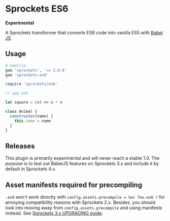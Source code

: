# Sprockets ES6

**Experimental**

A Sprockets transformer that converts ES6 code into vanilla ES5 with [Babel JS](https://babeljs.io).

## Usage

``` ruby
# Gemfile
gem 'sprockets', '>= 3.0.0'
gem 'sprockets-es6'
```


``` ruby
require 'sprockets/es6'
```

``` js
// app.es6

let square = (x) => x * x

class Animal {
  constructor(name) {
    this.name = name
  }
}
```

## Releases

This plugin is primarily experimental and will never reach a stable 1.0. The
purpose is to test out BabelJS features on Sprockets 3.x and include it by default
in Sprockets 4.x.

## Asset manifests required for precompiling

`.es6` won't work directly with `config.assets.precompile = %w( foo.es6 )` for annoying compatibility reasons with Sprockets 2.x. Besides, you should look into moving away from `config.assets.precompile` and using manifests instead. See [Sprockets 3.x UPGRADING guide](https://github.com/rails/sprockets/blob/master/UPGRADING.md#preference-for-asset-manifest-and-links).
